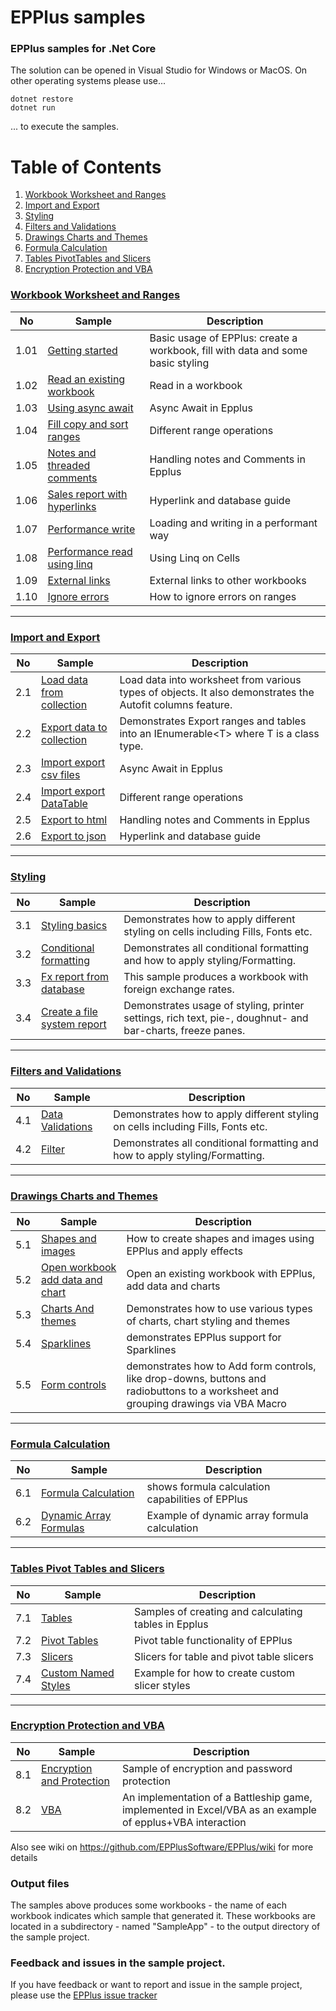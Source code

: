 # EPPlus samples

### EPPlus samples for .Net Core

The solution can be opened in Visual Studio for Windows or MacOS. On other operating systems please use...

```
dotnet restore
dotnet run
```

... to execute the samples.

# Table of Contents
1. [Workbook Worksheet and Ranges](<#workbook-worksheet-and-ranges>)
2. [Import and Export](#import-and-export)
3. [Styling](#styling)
4. [Filters and Validations](#filters-and-validations)
5. [Drawings Charts and Themes](#drawings-charts-and-themes)
6. [Formula Calculation](#formula-calculation)
7. [Tables PivotTables and Slicers](#tables-pivot-tables-and-slicers)
8. [Encryption Protection and VBA](#encryption-protection-and-vba)

### [Workbook Worksheet and Ranges](</01-Workbook worksheet and ranges/Readme.md>)
|No|Sample|Description|
|---|---|-----------------|
|1.01|[Getting started] | Basic usage of EPPlus: create a workbook, fill with data and some basic styling|
|1.02|[Read an existing workbook] | Read in a workbook|
|1.03|[Using async await] | Async Await in Epplus|
|1.04|[Fill copy and sort ranges] |Different range operations|
|1.05|[Notes and threaded comments] | Handling notes and Comments in Epplus|
|1.06|[Sales report with hyperlinks] | Hyperlink and database guide|
|1.07|[Performance write] | Loading and writing in a performant way|
|1.08|[Performance read using linq] | Using Linq on Cells|
|1.09|[External links] | External links to other workbooks|
|1.10|[Ignore errors] | How to ignore errors on ranges|

[Getting started]: </01-Workbook worksheet and ranges/01-Create a simple workbook/Readme.md/>
[Read an existing workbook]: </01-Workbook worksheet and ranges/02-Read an existing workbook/Readme.md/>
[Using async await]: </01-Workbook worksheet and ranges/03-Using async await/Readme.md/>
[Fill copy and sort ranges]: </01-Workbook worksheet and ranges/04-Fill copy and sort ranges/Readme.md/>
[Notes and threaded comments]: </01-Workbook worksheet and ranges/05-Notes and threaded comments/Readme.md/>
[Sales report with hyperlinks]: </01-Workbook worksheet and ranges/06-Sales report with hyperlinks/Readme.md/>
[Performance write]: </01-Workbook worksheet and ranges/07-Performance write/Readme.md/>
[Performance read using linq]: </01-Workbook worksheet and ranges/08-Performance read using Linq/Readme.md/>
[External links]: </01-Workbook worksheet and ranges/09-External links/Readme.md/>
[Ignore errors]: </01-Workbook worksheet and ranges/10-Ignore errors/Readme.md/>
___

### [Import and Export](</02-Import and export/Readme.md>)

|No|Sample|Description|
|---|---|-----------------|
|2.1|[Load data from collection]| Load data into worksheet from various types of objects. It also demonstrates the Autofit columns feature.|
|2.2|[Export data to collection]| Demonstrates Export ranges and tables into an IEnumerable&lt;T&gt; where T is a class type. |
|2.3|[Import export csv files] | Async Await in Epplus|
|2.4|[Import export DataTable] |Different range operations|
|2.5|[Export to html] | Handling notes and Comments in Epplus|
|2.6|[Export to json] | Hyperlink and database guide|

[Import and export]: </02-Import and export/Readme.md>
[Load data from collection]: </02-Import and export/01-Load data from collection/Readme.md/>
[Export data to collection]: </02-Import and export/02-Export data to collection/Readme.md/>
[Import export csv files]: </02-Import and export/03-Import export csv files/Readme.md/>
[Import export DataTable]: </02-Import and export/04-Import export DataTable/Readme.md/>
[Export to html]: </02-Import and export/05-Export to html/Readme.md/>
[Export to json]: </02-Import and export/06-Export to json/Readme.md/>

___

### [Styling](</03-Styling/Readme.md>)
|No|Sample|Description|
|---|---|-----------------|
|3.1|[Styling basics] | Demonstrates how to apply different styling on cells including Fills, Fonts etc. |
|3.2|[Conditional formatting]| Demonstrates all conditional formatting and how to apply styling/Formatting. |
|3.3|[Fx report from database] | This sample produces a workbook with foreign exchange rates. |
|3.4|[Create a file system report] | Demonstrates usage of styling, printer settings, rich text, pie-, doughnut- and bar-charts, freeze panes.|

[Styling basics]: </03-Styling/01-Styling basics/Readme.md/>
[Conditional formatting]: </03-Styling/02-Conditional formatting/Readme.md/>
[Fx report from database]: </03-Styling/03-Fx report from database/Readme.md/>
[Create a file system report]: </03-Styling/04-Create a file system report/Readme.md/>

___

### [Filters and Validations](</04-Filters and validations/Readme.md>)
|No|Sample|Description|
|---|---|-----------------|
|4.1|[Data Validations] | Demonstrates how to apply different styling on cells including Fills, Fonts etc. |
|4.2|[Filter]| Demonstrates all conditional formatting and how to apply styling/Formatting. |

[Data Validations]: </04-Filters and validations/01-Data validation/Readme.md/>
[Filter]: </04-Filters and validations/02-Filter/Readme.md/>

___

### [Drawings Charts and Themes](</05-Drawings charts and themes/Readme.md>)
|No|Sample|Description|
|---|---|-----------------|
|5.1|[Shapes and images]| How to create shapes and images using EPPlus and apply effects|
|5.2|[Open workbook add data and chart]|Open an existing workbook with EPPlus, add data and charts |
|5.3|[Charts And themes]|Demonstrates how to use various types of charts, chart styling and themes  |
|5.4|[Sparklines]| demonstrates EPPlus support for Sparklines|
|5.5|[Form controls] | demonstrates how to Add form controls, like drop-downs, buttons and radiobuttons to a worksheet and grouping drawings via VBA Macro|


[Shapes and images]: </05-Drawings charts and themes/01-Shapes and images/Readme.md/>
[Open workbook add data and chart]: </05-Drawings charts and themes/02-Open workbook add data and chart/Readme.md/>
[Charts And themes]: </05-Drawings charts and themes/03-Charts and themes/Readme.md/>
[Sparklines]: </05-Drawings charts and themes/04-Sparklines/Readme.md/>
[Form controls]: </05-Drawings charts and themes/05-Form controls/Readme.md/>

___

### [Formula Calculation](</06-Formula calculation/Readme.md>)

|No|Sample|Description|
|---|---|-----------------|
|6.1|[Formula Calculation] | shows formula calculation capabilities of EPPlus|
|6.2|[Dynamic Array Formulas] | Example of dynamic array formula calculation |

[Formula Calculation]: </06-Formula calculation/01-Formula calculation/Readme.md/>
[Dynamic Array Formulas]: </06-Formula calculation/02-Array formulas/Readme.md/>

___

### [Tables Pivot Tables and Slicers](</07-Tables pivot tables and slicers/Readme.md>)

|No|Sample|Description|
|---|---|-----------------|
|7.1|[Tables]| Samples of creating and calculating tables in Epplus|
|7.2|[Pivot Tables]| Pivot table functionality of EPPlus |
|7.3|[Slicers]| Slicers for table and pivot table slicers |
|7.4|[Custom Named Styles]| Example for how to create custom slicer styles |

[Tables]: </07-Tables pivot tables and slicers/01-Tables/Readme.md/>
[Pivot Tables]: </07-Tables pivot tables and slicers/02-Pivot tables/Readme.md/>
[Slicers]: </07-Tables pivot tables and slicers/03-Slicers/Readme.md/>
[Custom Named Styles]: </07-Tables pivot tables and slicers/04-Custom named styles/Readme.md/>

___

### [Encryption Protection and VBA](</08-Encryption protection and VBA/Readme.md>)

|No|Sample|Description|
|---|---|-----------------|
|8.1|[Encryption and Protection]| Sample of encryption and password protection|
|8.2|[VBA]| An implementation of a Battleship game, implemented in Excel/VBA as an example of epplus+VBA interaction |

[Encryption and Protection]: </08-Encryption protection and VBA/01-Encryption and protection/Readme.md/>
[VBA]: </08-Encryption protection and VBA/02-VBA/Readme.md/>

Also see wiki on https://github.com/EPPlusSoftware/EPPlus/wiki for more details

### Output files
The samples above produces some workbooks - the name of each workbook indicates which sample that generated it. These workbooks are located in a subdirectory - named "SampleApp" - to the output directory of the sample project.

### Feedback and issues in the sample project.
If you have feedback or want to report and issue in the sample project, please use the [EPPlus issue tracker](https://github.com/EPPlusSoftware/EPPlus/issues)
